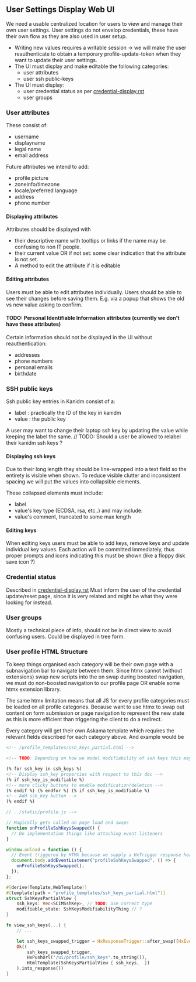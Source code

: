 ## User Settings Display Web UI

We need a usable centralized location for users to view and manage their own user settings. User settings do not envelop
credentials, these have their own flow as they are also used in user setup.

- Writing new values requires a writable session -> we will make the user reauthenticate to obtain a temporary
  profile-update-token when they want to update their user settings.
- The UI must display and make editable the following categories:
  - user attributes
  - user ssh public-keys
- The UI must display:
  - user credential status as per [credential-display.rst](credential-display.rst)
  - user groups

### User attributes

These consist of:

- username
- displayname
- legal name
- email address

Future attributes we intend to add:

- profile picture
- zoneinfo/timezone
- locale/preferred language
- address
- phone number

#### Displaying attributes

Attributes should be displayed with

- their descriptive name with tooltips or links if the name may be confusing to non IT people.
- their current value OR if not set: some clear indication that the attribute is not set.
- A method to edit the attribute if it is editable

#### Editing attributes

Users must be able to edit attributes individually. Users should be able to see their changes before saving them. E.g.
via a popup that shows the old vs new value asking to confirm.

#### TODO: Personal Identifiable Information attributes (currently we don't have these attributes)

Certain information should not be displayed in the UI without reauthentication:

- addresses
- phone numbers
- personal emails
- birthdate

### SSH public keys

Ssh public key entries in Kanidm consist of a:

- label : practically the ID of the key in kanidm
- value : the public key

A user may want to change their laptop ssh key by updating the value while keeping the label the same. // TODO: Should a
user be allowed to relabel their kanidm ssh keys ?

#### Displaying ssh keys

Due to their long length they should be line-wrapped into a text field so the entirety is visible when shown. To reduce
visible clutter and inconsistent spacing we will put the values into collapsible elements.

These collapsed elements must include:

- label
- value's key type (ECDSA, rsa, etc..) and may include:
- value's comment, truncated to some max length

#### Editing keys

When editing keys users must be able to add keys, remove keys and update individual key values. Each action will be
committed immediately, thus proper prompts and icons indicating this must be shown (like a floppy disk save icon ?)

### Credential status

Described in [credential-display.rst](credential-display.rst) Must inform the user of the credential update/reset page,
since it is very related and might be what they were looking for instead.

### User groups

Mostly a technical piece of info, should not be in direct view to avoid confusing users. Could be displayed in tree
form.

### User profile HTML Structure

To keep things organised each category will be their own page with a subnavigation bar to navigate between them. Since
htmx cannot (without extensions) swap new scripts into the <head> on swap during boosted navigation, we must do
non-boosted navigation to our profile page OR enable some htmx extension library.

The same htmx limitation means that all JS for every profile categories must be loaded on all profile categories.
Because want to use htmx to swap out content on form submission or page navigation to represent the new state as this is
more efficient than triggering the client to do a redirect.

Every category will get their own Askama template which requires the relevant fields described for each category above.
And example would be

```html
<!-- /profile_templates/ssh_keys_partial.html -->

<!-- TODO: Depending on how we model modifiability of ssh keys this may change -->

(% for ssh_key in ssh_keys %)
<!-- Display ssh_key properties with respect to this doc -->
(% if ssh_key_is_modifiable %)
<!-- more clicky buttons to enable modification/deletion -->
(% endif %) (% endfor %) (% if ssh_key_is_modifiable %)
<!-- Add ssh_key button -->
(% endif %)
```

```js
// ../static/profile.js -->

// Magically gets called on page load and swaps
function onProfileSshKeysSwapped() {
  // Do implementation things like attaching event listeners
}

window.onload = function () {
  // Event triggered by HTMX because we supply a HxTrigger response header when loading this profile category.
  document.body.addEventListener("profileSshKeysSwapped", () => {
    onProfileSshKeysSwapped();
  });
};
```

```rust
#[derive(Template,WebTemplate)]
#[template(path = "profile_templates/ssh_keys_partial.html")]
struct SshKeysPartialView {
    ssh_keys: Vec<SCIMSshKey>, // TODO: Use correct type
    modifiable_state: SshKeysModifiabilityThing // ?
}

fn view_ssh_keys(...) {
    // ...

    let ssh_keys_swapped_trigger = HxResponseTrigger::after_swap([HxEvent::new("profileSshKeysSwapped".to_string())]);
    Ok((
        ssh_keys_swapped_trigger,
        HxPushUrl("/ui/profile/ssh_keys".to_string()),
        HtmlTemplate(SshKeysPartialView { ssh_keys,  })
    ).into_response())
}
```
